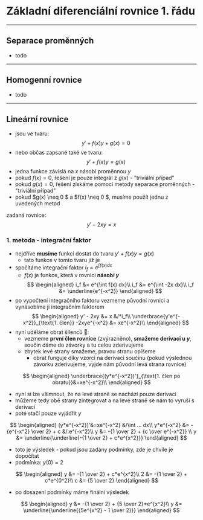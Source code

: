 # Základní diferenciální rovnice 1. řádu
___

## Separace proměnných

- todo

___

## Homogenní rovnice

- todo
___

## Lineární rovnice

- jsou ve tvaru:
$$y' + f(x)y + g(x) = 0$$
- nebo občas zapsané také ve tvaru:
$$y' + f(x)y = g(x)$$
- jedna funkce závislá na $x$ násobí proměnnou $y$
- pokud $f(x) = 0$, řešení je pouze integrál z $g(x)$ - "triviální případ"
- pokud $g(x) = 0$, řešení získáme pomocí metody separace proměnných - "triviální případ"
- pokud $g(x) \neq 0 $ a $f(x) \neq 0 $, musíme použít jednu z uvedených metod

zadaná rovnice:
$$
    y' - 2xy = x
$$

### 1. metoda - **integrační faktor**
- nejdříve **musíme** funkci dostat do tvaru $y' + f(x)y = g(x)$
    - tato funkce v tomto tvaru již je
- spočítáme integrační faktor $i_f = e^{\int f(x) dx}$
    - $f(x)$ je funkce, která v rovnici **násobí $y$**
$$
\begin{aligned}
i_f &= e^{\int f(x) dx}\\
i_f &= e^{\int -2x dx}\\
i_f &= \underline{e^{-x^2}}
\end{aligned}
$$
- po vypočtení integračního faktoru vezmeme původní rovnici a vynásobíme ji integračním faktorem
$$
\begin{aligned}
y' - 2xy &= x &/*i_f\\
\underbrace{y'e^{-x^2}}_{\text{1. člen}} -2xye^{-x^2} &= xe^{-x^2}\\
\end{aligned}
$$
- nyní uděláme obrat šílenců 🤯:
    - vezmeme **první člen rovnice** (zvýrazněno), **smažeme derivaci u $y$**, součin dáme do závorky a tu celou zderivujeme
    - zbytek levé strany smažeme, pravou stranu opíšeme
        - obrat funguje díky vzorci na derivaci součinu (pokud výslednou závorku zderivujeme, vyjde nám původní levá strana rovnice)

$$
\begin{aligned}
\underbrace{(y*e^{-x^2})'}_{\text{1. člen po obratu}}&=xe^{-x^2}\\
\end{aligned}
$$

- nyní si lze všimnout, že na levé straně se nachází pouze derivaci
- můžeme tedy obě strany zintegrovat a na levé straně se nám to vyruší s derivací
- poté stačí pouze vyjádřit $y$

$$
\begin{aligned}
(y*e^{-x^2})'&=xe^{-x^2} &/\int ... dx\\
y*e^{-x^2} &= -{e^{-x^2} \over 2} + c &/:e^{-x^2}\\
y &= -{1 \over 2} + {c \over e^{-x^2}} \\
y &= \underline{\underline{-{1 \over 2} + c*e^{x^2}}}
\end{aligned}
$$

- toto je výsledek - pokud jsou zadány podmínky, zde je chvíle je dopočítat
- podmínka: $y(0) = 2$
    
$$
\begin{aligned}
y &= -{1 \over 2} + c*e^{x^2}\\
2 &= -{1 \over 2} + c*e^{0^2}\\
c &= {5 \over 2}
\end{aligned}
$$

- po dosazení podmínky máme finální výsledek

$$
\begin{aligned}
y &= -{1 \over 2} + {5 \over 2}*e^{x^2}\\
y &= \underline{\underline{{5e^{x^2} - 1 \over 2}}}
\end{aligned}
$$